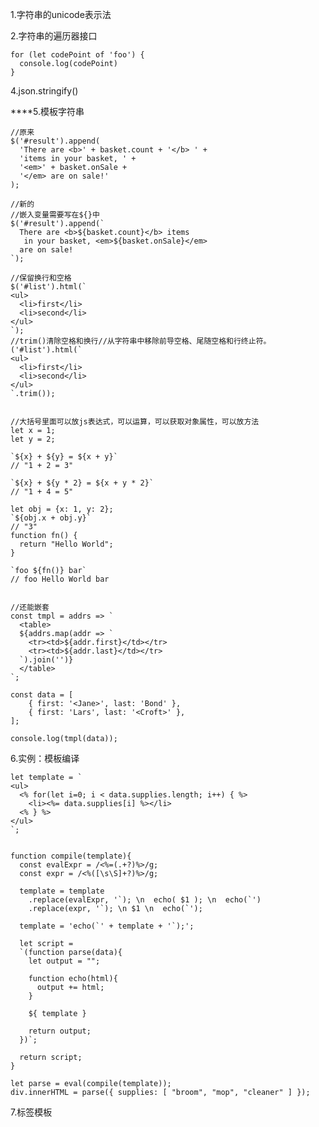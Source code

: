 1.字符串的unicode表示法

2.字符串的遍历器接口

```
for (let codePoint of 'foo') {
  console.log(codePoint)
}
```

4.json.stringify\(\)

\*\*\*\*5.模板字符串

    //原来
    $('#result').append(
      'There are <b>' + basket.count + '</b> ' +
      'items in your basket, ' +
      '<em>' + basket.onSale +
      '</em> are on sale!'
    );

    //新的
    //嵌入变量需要写在${}中
    $('#result').append(`
      There are <b>${basket.count}</b> items
       in your basket, <em>${basket.onSale}</em>
      are on sale!
    `);

    //保留换行和空格
    $('#list').html(`
    <ul>
      <li>first</li>
      <li>second</li>
    </ul>
    `);
    //trim()清除空格和换行//从字符串中移除前导空格、尾随空格和行终止符。
    ('#list').html(`
    <ul>
      <li>first</li>
      <li>second</li>
    </ul>
    `.trim());


    //大括号里面可以放js表达式，可以运算，可以获取对象属性，可以放方法
    let x = 1;
    let y = 2;

    `${x} + ${y} = ${x + y}`
    // "1 + 2 = 3"

    `${x} + ${y * 2} = ${x + y * 2}`
    // "1 + 4 = 5"

    let obj = {x: 1, y: 2};
    `${obj.x + obj.y}`
    // "3"
    function fn() {
      return "Hello World";
    }

    `foo ${fn()} bar`
    // foo Hello World bar


    //还能嵌套
    const tmpl = addrs => `
      <table>
      ${addrs.map(addr => `
        <tr><td>${addr.first}</td></tr>
        <tr><td>${addr.last}</td></tr>
      `).join('')}
      </table>
    `;

    const data = [
        { first: '<Jane>', last: 'Bond' },
        { first: 'Lars', last: '<Croft>' },
    ];

    console.log(tmpl(data));

6.实例：模板编译

    let template = `
    <ul>
      <% for(let i=0; i < data.supplies.length; i++) { %>
        <li><%= data.supplies[i] %></li>
      <% } %>
    </ul>
    `;


    function compile(template){
      const evalExpr = /<%=(.+?)%>/g;
      const expr = /<%([\s\S]+?)%>/g;

      template = template
        .replace(evalExpr, '`); \n  echo( $1 ); \n  echo(`')
        .replace(expr, '`); \n $1 \n  echo(`');

      template = 'echo(`' + template + '`);';

      let script =
      `(function parse(data){
        let output = "";

        function echo(html){
          output += html;
        }

        ${ template }

        return output;
      })`;

      return script;
    }

    let parse = eval(compile(template));
    div.innerHTML = parse({ supplies: [ "broom", "mop", "cleaner" ] });

7.标签模板



